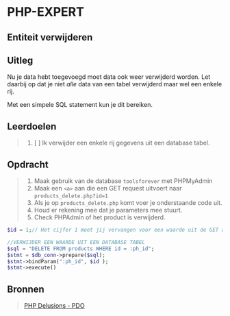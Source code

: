 # PHP-EXPERT

## Entiteit verwijderen

## Uitleg

Nu je data hebt toegevoegd moet data ook weer verwijderd worden. Let daarbij op dat je niet _alle_ data van een tabel verwijderd maar wel een enkele rij.


Met een simpele SQL statement kun je dit bereiken.

## Leerdoelen

> 1. [ ] Ik verwijder een enkele rij gegevens uit een database tabel.

## Opdracht

> 1. Maak gebruik van de database `toolsforever` met PHPMyAdmin
> 2. Maak een `<a>` aan die een GET request uitvoert naar `products_delete.php?id=1`
> 3. Als je op `products_delete.php` komt voer je onderstaande code uit.
> 4. Houd er rekening mee dat je parameters mee stuurt.
> 5. Check PHPAdmin of het product is verwijderd.

```php
$id = 1;// Het cijfer 1 moet jij vervangen voor een waarde uit de GET array. $_GET

//VERWIJDER EEN WAARDE UIT EEN DATABASE TABEL
$sql = "DELETE FROM products WHERE id = :ph_id";
$stmt = $db_conn->prepare($sql); 
$stmt->bindParam(":ph_id", $id );
$stmt->execute()

```

## Bronnen

> [PHP Delusions - PDO](https://phpdelusions.net/pdo)  
